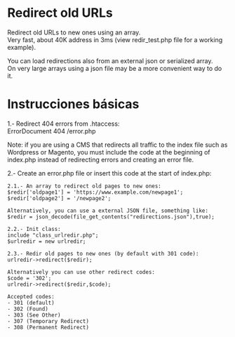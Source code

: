 # Redirect old URLs
Redirect old URLs to new ones using an array.   
Very fast, about 40K address in 3ms (view redir_test.php file for a working 
example).   
   
You can load redirections also from an external json or serialized array.   
On very large arrays using a json file may be a more convenient way to do it.
   
# Instrucciones básicas   
1.- Redirect 404 errors from .htaccess:   
ErrorDocument 404 /error.php   
   
Note: if you are using a CMS that redirects all traffic to the index file such 
as Wordpress or Magento, you must include the code at the beginning of index.php
instead of redirecting errors and creating an error file.   
   
2.- Create an error.php file or insert this code at the start of index.php:   
   
    2.1.- An array to redirect old pages to new ones:   
    $redir['oldpage1'] = 'https://www.example.com/newpage1';   
    $redir['oldpage2'] = '/newpage2';   
    
    Alternatively, you can use a external JSON file, something like:
    $redir = json_decode(file_get_contents("redirections.json"),true);

    2.2.- Init class:   
    include "class_urlredir.php";   
    $urlredir = new urlredir;   

    2.3.- Redir old pages to new ones (by default with 301 code):   
    urlredir->redirect($redir);   

    Alternatively you can use other redirect codes:   
    $code = '302';   
    urlredir->redirect($redir,$code);   

    Accepted codes:   
    - 301 (default)   
    - 302 (Found)   
    - 303 (See Other)   
    - 307 (Temporary Redirect)   
    - 308 (Permanent Redirect) 